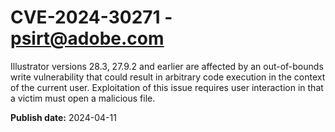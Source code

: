 # CVE-2024-30271 - psirt@adobe.com

Illustrator versions 28.3, 27.9.2 and earlier are affected by an out-of-bounds write vulnerability that could result in arbitrary code execution in the context of the current user. Exploitation of this issue requires user interaction in that a victim must open a malicious file.

**Publish date:** 2024-04-11
